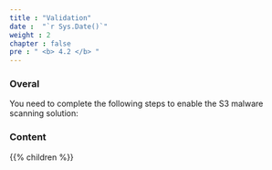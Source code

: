 ```yaml
---
title : "Validation"
date :  "`r Sys.Date()`" 
weight : 2
chapter : false
pre : " <b> 4.2 </b> "
---
```


### Overal

You need to complete the following steps to enable the S3 malware scanning solution:

### Content
{{% children  %}}